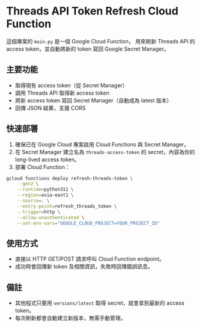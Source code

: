 # Threads API Token Refresh Cloud Function

這個專案的 `main.py` 是一個 Google Cloud Function，
用來刷新 Threads API 的 access token，並自動將新的 token 寫回 Google Secret Manager。

## 主要功能
- 取得現有 access token（從 Secret Manager）
- 調用 Threads API 取得新 access token
- 將新 access token 寫回 Secret Manager（自動成為 latest 版本）
- 回傳 JSON 結果，支援 CORS

## 快速部署
1. 確保已在 Google Cloud 專案啟用 Cloud Functions 與 Secret Manager。
2. 在 Secret Manager 建立名為 `threads-access-token` 的 secret，內容為你的 long-lived access token。
3. 部署 Cloud Function：

```bash
gcloud functions deploy refresh-threads-token \
    --gen2 \
    --runtime=python311 \
    --region=asia-east1 \
    --source=. \
    --entry-point=refresh_threads_token \
    --trigger=http \
    --allow-unauthenticated \
    --set-env-vars="GOOGLE_CLOUD_PROJECT=YOUR_PROJECT_ID"
```

## 使用方式
- 直接以 HTTP GET/POST 請求呼叫 Cloud Function endpoint。
- 成功時會回傳新 token 及相關資訊，失敗時回傳錯誤訊息。

## 備註
- 其他程式只要用 `versions/latest` 取得 secret，就會拿到最新的 access token。
- 每次刷新都會自動建立新版本，無需手動管理。 